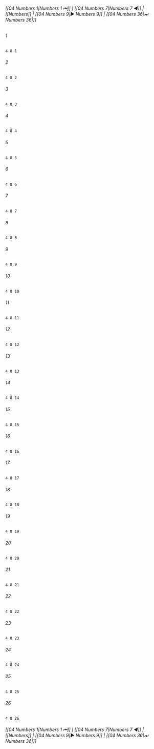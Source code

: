 
###### [[04 Numbers 1|Numbers 1 ⏮]] | [[04 Numbers 7|Numbers 7 ◀]] | [[Numbers]] | [[04 Numbers 9|▶ Numbers 9]] | [[04 Numbers 36|⏭ Numbers 36|]]

###### 1
``` verse
4 8 1 
```
###### 2
``` verse
4 8 2 
```
###### 3
``` verse
4 8 3 
```
###### 4
``` verse
4 8 4 
```
###### 5
``` verse
4 8 5 
```
###### 6
``` verse
4 8 6 
```
###### 7
``` verse
4 8 7 
```
###### 8
``` verse
4 8 8 
```
###### 9
``` verse
4 8 9 
```
###### 10
``` verse
4 8 10 
```
###### 11
``` verse
4 8 11 
```
###### 12
``` verse
4 8 12 
```
###### 13
``` verse
4 8 13 
```
###### 14
``` verse
4 8 14 
```
###### 15
``` verse
4 8 15 
```
###### 16
``` verse
4 8 16 
```
###### 17
``` verse
4 8 17 
```
###### 18
``` verse
4 8 18 
```
###### 19
``` verse
4 8 19 
```
###### 20
``` verse
4 8 20 
```
###### 21
``` verse
4 8 21 
```
###### 22
``` verse
4 8 22 
```
###### 23
``` verse
4 8 23 
```
###### 24
``` verse
4 8 24 
```
###### 25
``` verse
4 8 25 
```
###### 26
``` verse
4 8 26 
```

###### [[04 Numbers 1|Numbers 1 ⏮]] | [[04 Numbers 7|Numbers 7 ◀]] | [[Numbers]] | [[04 Numbers 9|▶ Numbers 9]] | [[04 Numbers 36|⏭ Numbers 36|]]

